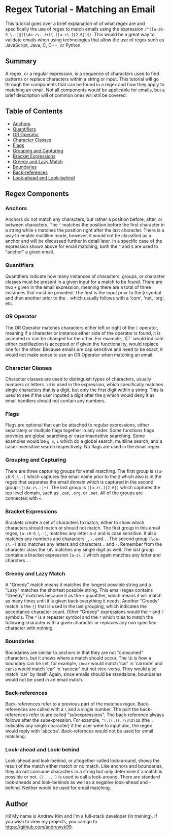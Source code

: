 # Regex Tutorial - Matching an Email

This tutorial goes over a brief explanation of of what regex are and specifically the use of regex to match emails using the expression `/^([a-z0-9_\.-]@([\da-z\.-]+)\.([a-z\.]{2,6})$/`. This would be a great way to validate emails when using technologies that allow the use of regex such as JavaScript, Java, C, C++, or Python.

## Summary

A regex, or a regular expression, is a sequence of characters used to find patterns or replace characters within a string or input. This tutorial will go through the components that can be found in a regex and how they apply to matching an email. Not all components would be applicable for emails, but a brief description will of common ones will still be covered.

## Table of Contents

- [Anchors](#anchors)
- [Quantifiers](#quantifiers)
- [OR Operator](#or-operator)
- [Character Classes](#character-classes)
- [Flags](#flags)
- [Grouping and Capturing](#grouping-and-capturing)
- [Bracket Expressions](#bracket-expressions)
- [Greedy and Lazy Match](#greedy-and-lazy-match)
- [Boundaries](#boundaries)
- [Back-references](#back-references)
- [Look-ahead and Look-behind](#look-ahead-and-look-behind)

## Regex Components

### Anchors

Anchors do not match any characters, but rather a position before, after, or between characters. The `^` matches the position before the first character in a string while `$` matches the position right after the last character. There is a way to enable multiline mode, however, it would not be classified as a anchor and will be discussed further in detail later. In a specific case of the expression shown above for email matching, both the `^` and `$` are used to "anchor" a given email.

### Quantifiers

Quantifiers indicate how many instances of characters, groups, or character classes must be present in a given input for a match to be found. There are two `+` given in the email expression, meaning there are a total of three instances that must be provided. The first is the input prior to the `@` symbol and then another prior to the `.` which usually follows with a 'com', 'net, 'org', etc.

### OR Operator

The OR Operator matches characters either left or right of the `|` operator, meaning if a character or instance either side of the operator is found, it is accepted or can be changed for the other. For example, `t|T' would indicate either capitilaztion is accepted or if given the functionality, would replace one for the other. Because emails are cap sensitive and need to be exact, it would not make sense to use an OR Operator when matching an email.

### Character Classes

Character classes are used to distinguish types of characters, usually numbers or letters. `\d` is used in the expression, which specifically matches single characters that is a digit, but only the first digit within a string. This is used to see if the user inputed a digit after the `@` which would deny it as email handlers should not contain any numbers.

### Flags

Flags are optional that can be attached to regular expressions, either separately or multiple flags together in any order. Some functions flags provides are global searching or case-insensitive searching. Some examples would be `g`, `m`, `i` which do a global search, multiline search, and a case-insensitive search respectively. No flags are used in the email regex. 

### Grouping and Capturing

There are three capturing groups for email matching. The first group is `([a-z0-9_\.-]` which captures the email name prior to the `@` which also is in the regex that separates the email domain which is captured in the second group `([\da-z\.-]+)`. The last group is `([a-z\.]{2,6})` which captures the top level domain, such as `.com`, `.org`, or `.net`. All of the groups are connected with `+`.

### Bracket Expressions

Brackets create a set of characters to match, either to show which characters should match or should not match. The first group in this email regex, `[a-z0-9_\.-]`, matches any letter a-z and is case sensitive. It also matches any numbers and characters `_`, `-`, and `.`. The second group `[\da-z\.-]` also matches any letters and characters `.` and `-`. Remember from the character class the `\d\` matches any single digit as well. The last group contains a bracket expression `[a-z\.]` which again matches any letter and charcters `.`. 

### Greedy and Lazy Match

A "Greedy" match means it matches the longest possible string and a "Lazy" matches the shortest possible string. This email regex contains "Greedy" matches because it as the `+` quantifier, which means it will match as many times until it is given back everything it needs. Another "Greedy" match is the `{}` that is used in the last grouping, which indicates the acceptance character count. Other "Greedy" expressions would the `*` and `?` symbols. The `*` is a repeater symbol and the `?` which tries to match the following character with a given character or replaces any non specified character with nothing.

### Boundaries

Boundaries are similar to anchors in that they are not "consumed" characters, but it shows where a match should occur. The `\b` is how a boundary can be set, for example, `\bcar` would match 'car' in 'carrode' and `car\b` would match 'car' in 'racecar' but not vice-versa. They would also match 'car' by itself. Again, since emails should be standalone, boundaries would not be used in an email match.

### Back-references

Back-references refer to a previous part of the matches regex. Back-references are called with a `\` and a single number. The part the back-references refer to are called "subexpressions". The back-reference always follows after the subexpression. For example, `^(.)(.)(.)\3\2\1$` (the `.` indicates any single character) if the user were to input abc, the regex would reply with 'abccba'. Back-refernces would not be used for email matching.

### Look-ahead and Look-behind

Look-ahead and look-behind, or altogether called look-around, shows the result of the match either match or no match. Like anchors and boundaries, they do not consume characters in a string but only determine if a match is possible or not. `(? ... )` is used to call a look-around. There are standard look-aheads and look-behinds as well as a negative look-ahead and -behind. Neither would be used for email matching.

## Author

Hi! My name is Andrew Kim and I'm a full-stack developer (in training). If you wish to view my projects, you can go to https://github.com/andrewyk99.